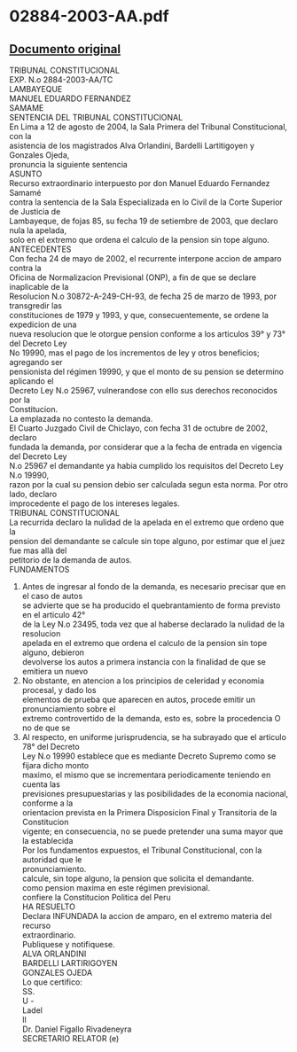 
02884-2003-AA.pdf
=================
  
[Documento original](https://tc.gob.pe/jurisprudencia/2004/02884-2003-AA.pdf)  
---  
TRIBUNAL CONSTITUCIONAL  
EXP. N.o 2884-2003-AA/TC  
LAMBAYEQUE  
MANUEL EDUARDO FERNANDEZ  
SAMAME  
SENTENCIA DEL TRIBUNAL CONSTITUCIONAL  
En Lima a 12 de agosto de 2004, la Sala Primera del Tribunal Constitucional, con la  
asistencia de los magistrados Alva Orlandini, Bardelli Lartitigoyen y Gonzales Ojeda,  
pronuncia la siguiente sentencia  
ASUNTO  
Recurso extraordinario interpuesto por don Manuel Eduardo Fernandez Samamé  
contra la sentencia de la Sala Especializada en lo Civil de la Corte Superior de Justicia de  
Lambayeque, de fojas 85, su fecha 19 de setiembre de 2003, que declaro nula la apelada,  
solo en el extremo que ordena el calculo de la pension sin tope alguno.  
ANTECEDENTES  
Con fecha 24 de mayo de 2002, el recurrente interpone accion de amparo contra la  
Oficina de Normalizacion Previsional (ONP), a fin de que se declare inaplicable de la  
Resolucion N.o 30872-A-249-CH-93, de fecha 25 de marzo de 1993, por transgredir las  
constituciones de 1979 y 1993, y que, consecuentemente, se ordene la expedicion de una  
nueva resolucion que le otorgue pension conforme a los articulos 39° y 73° del Decreto Ley  
No 19990, mas el pago de los incrementos de ley y otros beneficios; agregando ser  
pensionista del régimen 19990, y que el monto de su pension se determino aplicando el  
Decreto Ley N.o 25967, vulnerandose con ello sus derechos reconocidos por la  
Constitucion.  
La emplazada no contesto la demanda.  
El Cuarto Juzgado Civil de Chiclayo, con fecha 31 de octubre de 2002, declaro  
fundada la demanda, por considerar que a la fecha de entrada en vigencia del Decreto Ley  
N.o 25967 el demandante ya habia cumplido los requisitos del Decreto Ley N.o 19990,  
razon por la cual su pension debio ser calculada segun esta norma. Por otro lado, declaro  
improcedente el pago de los intereses legales.  
TRIBUNAL CONSTITUCIONAL  
La recurrida declaro la nulidad de la apelada en el extremo que ordeno que la  
pension del demandante se calcule sin tope alguno, por estimar que el juez fue mas allà del  
petitorio de la demanda de autos.  
FUNDAMENTOS  
1. Antes de ingresar al fondo de la demanda, es necesario precisar que en el caso de autos  
se advierte que se ha producido el quebrantamiento de forma previsto en el articulo 42°  
de la Ley N.o 23495, toda vez que al haberse declarado la nulidad de la resolucion  
apelada en el extremo que ordena el calculo de la pension sin tope alguno, debieron  
devolverse los autos a primera instancia con la finalidad de que se emitiera un nuevo  
2. No obstante, en atencion a los principios de celeridad y economia procesal, y dado los  
elementos de prueba que aparecen en autos, procede emitir un pronunciamiento sobre el  
extremo controvertido de la demanda, esto es, sobre la procedencia O no de que se  
3. Al respecto, en uniforme jurisprudencia, se ha subrayado que el articulo 78° del Decreto  
Ley N.o 19990 establece que es mediante Decreto Supremo como se fijara dicho monto  
maximo, el mismo que se incrementara periodicamente teniendo en cuenta las  
previsiones presupuestarias y las posibilidades de la economia nacional, conforme a la  
orientacion prevista en la Primera Disposicion Final y Transitoria de la Constitucion  
vigente; en consecuencia, no se puede pretender una suma mayor que la establecida  
Por los fundamentos expuestos, el Tribunal Constitucional, con la autoridad que le  
pronunciamiento.  
calcule, sin tope alguno, la pension que solicita el demandante.  
como pension maxima en este régimen previsional.  
confiere la Constitucion Politica del Peru  
HA RESUELTO  
Declara INFUNDADA la accion de amparo, en el extremo materia del recurso  
extraordinario.  
Publiquese y notifiquese.  
ALVA ORLANDINI  
BARDELLI LARTIRIGOYEN  
GONZALES OJEDA  
Lo que certifico:  
SS.  
U -  
Ladel  
ll  
Dr. Daniel Figallo Rivadeneyra  
SECRETARIO RELATOR (e)